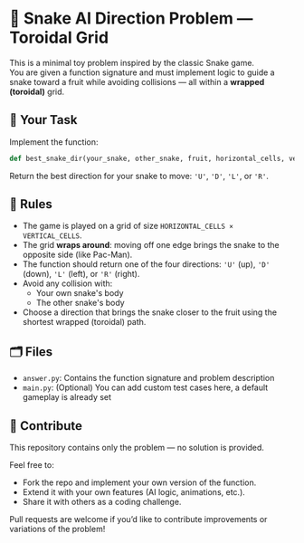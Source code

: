 # 🐍 Snake AI Direction Problem — Toroidal Grid

This is a minimal toy problem inspired by the classic Snake game.  
You are given a function signature and must implement logic to guide a snake toward a fruit while avoiding collisions — all within a **wrapped (toroidal)** grid.

## 🧠 Your Task

Implement the function:

```python
def best_snake_dir(your_snake, other_snake, fruit, horizontal_cells, vertical_cells) -> str:
```
Return the best direction for your snake to move: `'U'`, `'D'`, `'L'`, or `'R'`.

## 📜 Rules

- The game is played on a grid of size `HORIZONTAL_CELLS × VERTICAL_CELLS`.
- The grid **wraps around**: moving off one edge brings the snake to the opposite side (like Pac-Man).
- The function should return one of the four directions: `'U'` (up), `'D'` (down), `'L'` (left), or `'R'` (right).
- Avoid any collision with:
  - Your own snake's body
  - The other snake's body
- Choose a direction that brings the snake closer to the fruit using the shortest wrapped (toroidal) path.

## 🗂 Files

- `answer.py`: Contains the function signature and problem description
- `main.py`: (Optional) You can add custom test cases here, a default gameplay is already set

## 🚀 Contribute

This repository contains only the problem — no solution is provided.

Feel free to:
- Fork the repo and implement your own version of the function.
- Extend it with your own features (AI logic, animations, etc.).
- Share it with others as a coding challenge.

Pull requests are welcome if you’d like to contribute improvements or variations of the problem!
